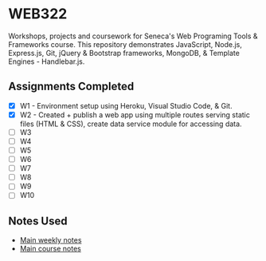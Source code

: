 # WEB322
Workshops, projects and coursework for Seneca's Web Programing Tools & Frameworks course. This repository demonstrates JavaScript, 
Node.js, Express.js, Git, jQuery & Bootstrap frameworks, MongoDB, & Template Engines - Handlebar.js. 

## Assignments Completed
- [x] W1 - Environment setup using Heroku, Visual Studio Code, & Git. 
- [x] W2 - Created + publish a web app using multiple routes serving static files (HTML & CSS), create data service
           module for     accessing data. 
- [ ] W3
- [ ] W4
- [ ] W5
- [ ] W6 
- [ ] W7
- [ ] W8
- [ ] W9 
- [ ] W10

## Notes Used
- [Main weekly notes](http://zenit.senecac.on.ca/~patrick.crawford/index.php/web322/web322-weekly-schedule/)
- [Main course notes](http://zenit.senecac.on.ca/~patrick.crawford/index.php/web322/course-notes/)
